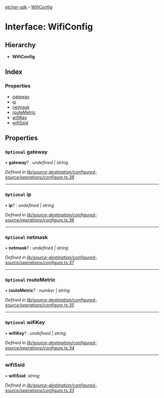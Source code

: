 [etcher-sdk](../README.md) › [WifiConfig](wificonfig.md)

# Interface: WifiConfig

## Hierarchy

* **WifiConfig**

## Index

### Properties

* [gateway](wificonfig.md#optional-gateway)
* [ip](wificonfig.md#optional-ip)
* [netmask](wificonfig.md#optional-netmask)
* [routeMetric](wificonfig.md#optional-routemetric)
* [wifiKey](wificonfig.md#optional-wifikey)
* [wifiSsid](wificonfig.md#wifissid)

## Properties

### `Optional` gateway

• **gateway**? : *undefined | string*

*Defined in [lib/source-destination/configured-source/operations/configure.ts:38](https://github.com/balena-io-modules/etcher-sdk/blob/eb42e55/lib/source-destination/configured-source/operations/configure.ts#L38)*

___

### `Optional` ip

• **ip**? : *undefined | string*

*Defined in [lib/source-destination/configured-source/operations/configure.ts:36](https://github.com/balena-io-modules/etcher-sdk/blob/eb42e55/lib/source-destination/configured-source/operations/configure.ts#L36)*

___

### `Optional` netmask

• **netmask**? : *undefined | string*

*Defined in [lib/source-destination/configured-source/operations/configure.ts:37](https://github.com/balena-io-modules/etcher-sdk/blob/eb42e55/lib/source-destination/configured-source/operations/configure.ts#L37)*

___

### `Optional` routeMetric

• **routeMetric**? : *number | string*

*Defined in [lib/source-destination/configured-source/operations/configure.ts:35](https://github.com/balena-io-modules/etcher-sdk/blob/eb42e55/lib/source-destination/configured-source/operations/configure.ts#L35)*

___

### `Optional` wifiKey

• **wifiKey**? : *undefined | string*

*Defined in [lib/source-destination/configured-source/operations/configure.ts:34](https://github.com/balena-io-modules/etcher-sdk/blob/eb42e55/lib/source-destination/configured-source/operations/configure.ts#L34)*

___

###  wifiSsid

• **wifiSsid**: *string*

*Defined in [lib/source-destination/configured-source/operations/configure.ts:33](https://github.com/balena-io-modules/etcher-sdk/blob/eb42e55/lib/source-destination/configured-source/operations/configure.ts#L33)*
